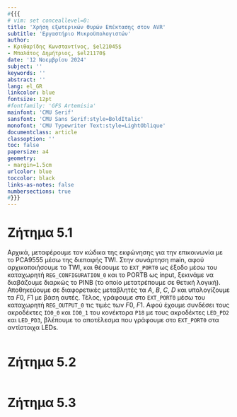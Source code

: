 ```yaml
---
#{{{
# vim: set conceallevel=0:
title: 'Χρήση εξωτερικών Θυρών Επέκτασης στον AVR'
subtitle: 'Εργαστήριο Μικροϋπολογιστών'
author:
- Κριθαρίδης Κωνσταντίνος, $el21045$
- Μπαλάτος Δημήτριος, $el21170$
date: '12 Νοεμβρίου 2024'
subject: ''
keywords: ''
abstract: ''
lang: el_GR
linkcolor: blue
fontsize: 12pt
#fontfamily: 'GFS Artemisia'
mainfont: 'CMU Serif'
sansfont: 'CMU Sans Serif:style=BoldItalic'
monofont: 'CMU Typewriter Text:style=LightOblique'
documentclass: article
classoption: ''
toc: false
papersize: a4
geometry:
- margin=1.5cm
urlcolor: blue
toccolor: black
links-as-notes: false
numbersections: true
#}}}
---
```


# Ζήτημα 5.1
Αρχικά, μεταφέρουμε τον κώδικα της εκφώνησης για την επικοινωνία με το PCA9555 μέσω της διεπαφής TWI. Στην συνάρτηση main, αφού αρχικοποιήσουμε το TWI, και θέσουμε το `EXT_PORT0` ως έξοδο μέσω του καταχωρητή `REG_CONFIGURATION_0` και το PORTB ως input, ξεκινάμε να διαβάζουμε διαρκώς το PINB (το οποίο μετατρέπουμε σε θετική λογική). Αποθηκεύουμε σε διαφορετικές μεταβλητές τα $A,\ B,\ C,\ D$ και υπολογίζουμε τα $F0,\ F1$ με βάση αυτές. Τέλος, γράφουμε στο `EXT_PORT0` μέσω του καταχωρητή `REG_OUTPUT_0` τις τιμές των $F0,\ F1$. Αφού έχουμε συνδέσει τους ακροδέκτες `IO0_0` και `IO0_1` του κονέκτορα `P18` με τους ακροδέκτες `LED_PD2` και `LED_PD3`, βλέπουμε το αποτέλεσμα που γράφουμε στο `EXT_PORT0` στα αντίστοιχα LEDs. 

```asm {source=Ex5_1/Ex5_1/main.c}
```

# Ζήτημα 5.2


```c {source=Ex5_2/Ex5_2/main.c}
```

# Ζήτημα 5.3


```c {source=Ex5_3/Ex5_3/main.c}
```
